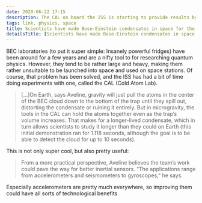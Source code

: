 ```yaml
---
date: 2020-06-22 17:15
description: The CAL on board the ISS is starting to provide results by creating longer lasting Bose-Einstein condensates than on earth
tags: link, physics, space
title: Scientists have made Bose-Einstein condensates in space for the first time
detailsTitle: [Scientists have made Bose-Einstein condensates in space for the first time](https://www.technologyreview.com/2020/06/11/1003263/scientists-made-bose-einstein-condensates-in-space-first-time-iss/)
---
```


BEC laboratories (to put it super simple: Insanely powerful fridges) have been around for a few years and are a nifty tool to for researching quantum physics. However, they tend to be rather large and heavy, making them rather unsuitable to be launched into space and used on space stations.
Of course, that problem has been solved, and the ISS has had a bit of time doing experiments with one, called the CAL (Cold Atom Lab).

>  [...]On Earth, says Aveline, gravity will just pull the atoms in the center of the BEC cloud down to the bottom of the trap until they spill out, distorting the condensate or ruining it entirely. But in microgravity, the tools in the CAL can hold the atoms together even as the trap’s volume increases. That makes for a longer-lived condensate, which in turn allows scientists to study it longer than they could on Earth (this initial demonstration ran for 1.118 seconds, although the goal is to be able to detect the cloud for up to 10 seconds). 

This is not only super cool, but also pretty useful:  

> From a more practical perspective, Aveline believes the team’s work could pave the way for better inertial sensors. “The applications range from accelerometers and seismometers to gyroscopes,” he says.

Especially accelerometers are pretty much everywhere, so improving them could have all sorts of technological benefits
